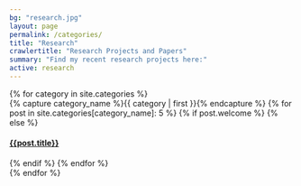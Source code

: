 ```yaml
---
bg: "research.jpg"
layout: page
permalink: /categories/
title: "Research"
crawlertitle: "Research Projects and Papers"
summary: "Find my recent research projects here:"
active: research
---
```


<div id="archives">
{% for category in site.categories %}
  <div class="archive-group">
    {% capture category_name %}{{ category | first }}{% endcapture %}
    {% for post in site.categories[category_name]: 5 %}
   {% if post.welcome %} {% else %}
    <article class="archive-item">
      <h4><a href="{{ site.baseurl }}{{ post.url }}">{{post.title}}</a></h4>
    </article>
{% endif %}
    {% endfor %}
  </div>
{% endfor %}
</div>